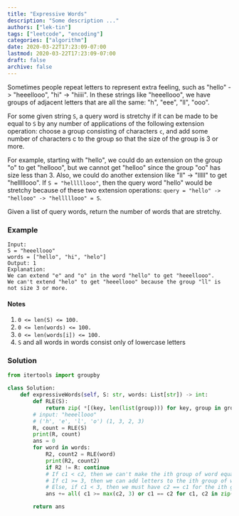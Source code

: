 ```yaml
---
title: "Expressive Words"
description: "Some description ..."
authors: ["lek-tin"]
tags: ["leetcode", "encoding"]
categories: ["algorithm"]
date: 2020-03-22T17:23:09-07:00
lastmod: 2020-03-22T17:23:09-07:00
draft: false
archive: false
---
```

Sometimes people repeat letters to represent extra feeling, such as "hello" -> "heeellooo", "hi" -> "hiiii".  In these strings like "heeellooo", we have groups of adjacent letters that are all the same:  "h", "eee", "ll", "ooo".  

For some given string `S`, a query word is stretchy if it can be made to be equal to `S` by any number of applications of the following extension operation: choose a group consisting of characters `c`, and add some number of characters c to the group so that the size of the group is 3 or more.  

For example, starting with "hello", we could do an extension on the group "o" to get "hellooo", but we cannot get "helloo" since the group "oo" has size less than 3.  Also, we could do another extension like "ll" -> "lllll" to get "helllllooo".  If `S = "helllllooo"`, then the query word "hello" would be stretchy because of these two extension operations: `query = "hello" -> "hellooo" -> "helllllooo" = S`.  

Given a list of query words, return the number of words that are stretchy.  

### Example

```
Input:
S = "heeellooo"
words = ["hello", "hi", "helo"]
Output: 1
Explanation:
We can extend "e" and "o" in the word "hello" to get "heeellooo".
We can't extend "helo" to get "heeellooo" because the group "ll" is not size 3 or more.
```

#### Notes

1. `0 <= len(S) <= 100.`
2. `0 <= len(words) <= 100.`
3. `0 <= len(words[i]) <= 100.`
4. `S` and all words in words consist only of lowercase letters

### Solution

```python
from itertools import groupby

class Solution:
    def expressiveWords(self, S: str, words: List[str]) -> int:
        def RLE(S):
            return zip( *[(key, len(list(group))) for key, group in groupby(S)] )
        # input: "heeellooo"
        # ('h', 'e', 'l', 'o') (1, 3, 2, 3)
        R, count = RLE(S)
        print(R, count)
        ans = 0
        for word in words:
            R2, count2 = RLE(word)
            print(R2, count2)
            if R2 != R: continue
            # If c1 < c2, then we can't make the ith group of word equal to the ith word of S by adding characters.
            # If c1 >= 3, then we can add letters to the ith group of word to match the ith group of S, as the latter is extended.
            # Else, if c1 < 3, then we must have c2 == c1 for the ith groups of word and S to match.
            ans += all( c1 >= max(c2, 3) or c1 == c2 for c1, c2 in zip(count, count2) )

        return ans
```
